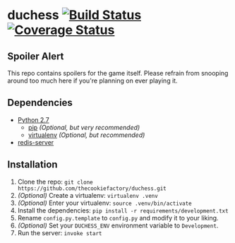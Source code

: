 duchess [![Build Status](https://travis-ci.org/thecookiefactory/duchess.png?branch=master)](https://travis-ci.org/thecookiefactory/duchess) [![Coverage Status](HTTPS://COVERALLS.IO/REPOS/THECOOKIEFACTORY/DUCHESS/BADGE.PNG)](HTTPS://COVERALLS.IO/R/THECOOKIEFACTORY/DUCHESS)
=======

## Spoiler Alert

This repo contains spoilers for the game itself.
Please refrain from snooping around too much here if you're planning on ever
playing it.

## Dependencies

 * [Python 2.7][1]
   - [pip][2] *(Optional, but very recommended)*
   - [virtualenv][3] *(Optional, but recommended)*
 * [redis-server][4]

## Installation

 1. Clone the repo: `git clone https://github.com/thecookiefactory/duchess.git`
 2. *(Optional)* Create a virtualenv: `virtualenv .venv`
 3. *(Optional)* Enter your virtualenv: `source .venv/bin/activate`
 4. Install the dependencies: `pip install -r requirements/development.txt`
 5. Rename `config.py.template` to `config.py` and modify it to your liking.
 6. *(Optional)* Set your `DUCHESS_ENV` environment variable to `Development`.
 7. Run the server: `invoke start`

[1]: https://www.python.org/downloads
[2]: http://www.pip-installer.org/en/latest/installing.html
[3]: http://www.virtualenv.org/en/latest/virtualenv.html#installation
[4]: http://redis.io/download
